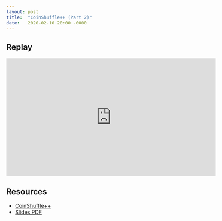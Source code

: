 ```yaml
---
layout: post
title:  "CoinShuffle++ (Part 2)"
date:   2020-02-10 20:00 -0000
---
```


## Replay

<iframe width="560" height="315" src="https://www.youtube.com/embed/bCZFAqB3bnU" frameborder="0" allow="accelerometer; autoplay; encrypted-media; gyroscope; picture-in-picture" allowfullscreen></iframe>

## Resources

+ [CoinShuffle++](https://www.ndss-symposium.org/wp-content/uploads/2017/09/ndss201701-4RuffingPaper.pdf)
+ [Slides PDF](https://wasabiresearch.org/assets/coinshuffle++_explained_ruffing_ppt.pdf)
